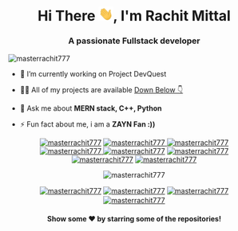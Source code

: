 <h1 align="center"> Hi There <img src="https://github.com/masterrachit777/masterrachit777/blob/master/Hi.gif" width="29px">, I'm Rachit Mittal</h1>
<h3 align="center">A passionate Fullstack developer</h3>
<p align="left"> <img src="https://komarev.com/ghpvc/?username=masterrachit777" alt="masterrachit777" /> </p>

- 🔭 I’m currently working on Project DevQuest

- 👨‍💻 All of my projects are available [Down Below 👇](https://github.com/masterrachit777?tab=repositories)

- 💬 Ask me about **MERN stack, C++, Python**

- ⚡ Fun fact about me, i am a **ZAYN Fan :))**

<link rel="stylesheet" href="https://cdn.jsdelivr.net/gh/konpa/devicon@master/devicon.min.css">

<i class="devicon-react-original colored"></i>
<p align="center">
<a href="#"> <img src="https://cdn.iconscout.com/icon/free/png-64/python-2-226051.png" alt="masterrachit777" height="35" width="35" /></a>
<a href="#"><img src="https://cdn.iconscout.com/icon/free/png-64/javascript-1-225993.png" alt="masterrachit777" height="35" width="35" /> </a>
<a href="#"><img src="https://cdn.iconscout.com/icon/free/png-64/css-131-722685.png" alt="masterrachit777" height="35" width="35"  /> </a>
<a href="#"><img src="https://cdn.iconscout.com/icon/free/png-64/html-2752158-2284975.png" alt="masterrachit777" height="35" width="35" /> </a>
<a href="#"><img src="https://cdn.iconscout.com/icon/free/png-64/nodejs-2-226035.png" alt="masterrachit777" height="35" width="35" /></a>
<a href="#"> <img src="https://cdn.iconscout.com/icon/free/png-64/react-4-1175110.png" alt="masterrachit777" height="35" width="35" /></a>
<a href="#"> <img src="https://cdn.iconscout.com/icon/free/png-64/mongodb-5-1175140.png" alt="masterrachit777" height="35" width="35" /></a>
<a href="#"> <img src="https://cdn.iconscout.com/icon/free/png-64/c-4-226082.png" alt="masterrachit777" height="35" width="35" /></a>
</p>
<p align="center"> <img src="https://github-readme-stats.vercel.app/api?username=masterrachit777&show_icons=true" alt="masterrachit777" /> </p>

<!--<p align="center"> <img src="https://github-readme-stats.vercel.app/api/top-langs/?username=adithyaanilkumar&show_icons=true&layout=compact"" alt="adithyaanilkumar" /> </p> -->

<p align="center">
<a href="https://www.linkedin.com/in/rachit-mittal-7bb182195/" target="blank"><img align="center" src="https://cdn.jsdelivr.net/npm/simple-icons@3.0.1/icons/linkedin.svg" alt="masterrachit777" height="20" width="20" /></a>
<a href="https://twitter.com/racayu1221" target="blank"><img align="center" src="https://simpleicons.org/icons/twitter.svg" alt="masterrachit777" height="20" width="20" /></a>
  <a href="https://www.instagram.com/iam.rachit_/?hl=en" target="blank"><img align="center" src="https://simpleicons.org/icons/instagram.svg" alt="masterrachit777" height="20" width="20" /></a>
  <a href="mailto:masterrachit777@gmail.com" target="blank"><img align="center" src="https://simpleicons.org/icons/gmail.svg" alt="masterrachit777" height="20" width="20" /></a>
</p>

 <h4 align="center">Show some ❤️ by starring some of the repositories!</h4>
